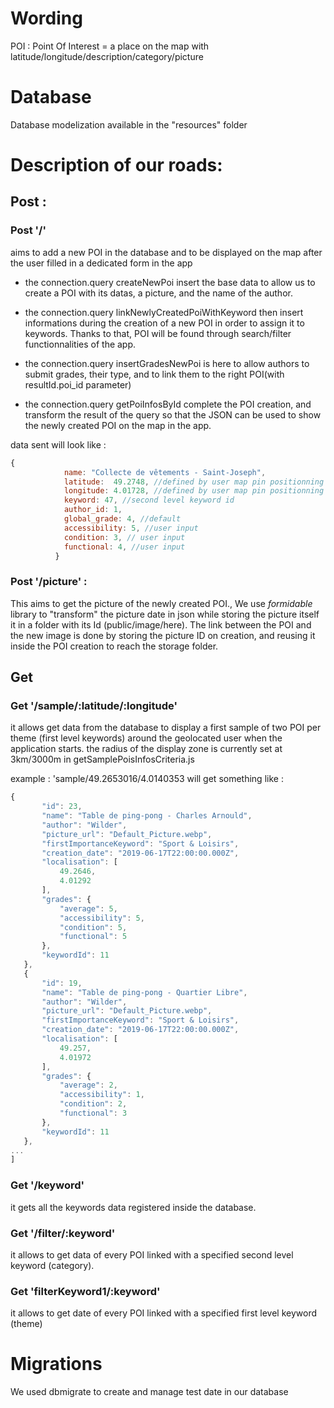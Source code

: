# Wording

POI : Point Of Interest = a place on the map with latitude/longitude/description/category/picture

# Database

Database modelization available in the "resources" folder

# Description of our roads:

## Post : 

### Post '/'
 aims to add a new POI in the database and to be displayed on the map after the user filled in a dedicated form in the app

  - the connection.query createNewPoi insert the base data to allow us to create a POI with its datas, a picture, and the name of the author.

  - the connection.query linkNewlyCreatedPoiWithKeyword then insert informations during the creation of a new POI in order to assign it to keywords. Thanks to that, POI will be found through search/filter functionnalities of the app.

  - the connection.query insertGradesNewPoi is here to allow authors to submit grades, their type, and to link them to the right POI(with resultId.poi_id parameter) 

  - the connection.query  getPoiInfosById complete the POI creation, and transform the result of the query so that the JSON can be used to show the newly created POI on the map in the app.


  data sent will look like :
  ``` javascript
  {
              name: "Collecte de vêtements - Saint-Joseph",
              latitude:  49.2748, //defined by user map pin positionning
              longitude: 4.01728, //defined by user map pin positionning
              keyword: 47, //second level keyword id
              author_id: 1,
              global_grade: 4, //default
              accessibility: 5, //user input
              condition: 3, // user input
              functional: 4, //user input
            }
  ```

### Post '/picture' :

  This aims to get the picture of the newly created POI., 
  We use _formidable_ library to "transform" the picture date in json while storing the picture itself it in a folder with its Id (public/image/here).
  The link between the POI and the new image is done by storing the picture ID on creation, and reusing it inside the POI creation to reach the storage folder.

## Get

### Get '/sample/:latitude/:longitude'
 
 it allows get data from the database to display a first sample of two POI per theme (first level keywords) around the geolocated user when the application starts.
 the radius of the display zone is currently set at 3km/3000m in getSamplePoisInfosCriteria.js

 example : 'sample/49.2653016/4.0140353 will get something like :

 ``` javascript
 {
        "id": 23,
        "name": "Table de ping-pong - Charles Arnould",
        "author": "Wilder",
        "picture_url": "Default_Picture.webp",
        "firstImportanceKeyword": "Sport & Loisirs",
        "creation_date": "2019-06-17T22:00:00.000Z",
        "localisation": [
            49.2646,
            4.01292
        ],
        "grades": {
            "average": 5,
            "accessibility": 5,
            "condition": 5,
            "functional": 5
        },
        "keywordId": 11
    },
    {
        "id": 19,
        "name": "Table de ping-pong - Quartier Libre",
        "author": "Wilder",
        "picture_url": "Default_Picture.webp",
        "firstImportanceKeyword": "Sport & Loisirs",
        "creation_date": "2019-06-17T22:00:00.000Z",
        "localisation": [
            49.257,
            4.01972
        ],
        "grades": {
            "average": 2,
            "accessibility": 1,
            "condition": 2,
            "functional": 3
        },
        "keywordId": 11
    },
...
]
```


### Get '/keyword'

it gets all the keywords data registered inside the database.

### Get '/filter/:keyword'

it allows to get data of every POI linked with a specified second level keyword (category).


### Get 'filterKeyword1/:keyword'

it allows to get date of every POI linked with a specified first level keyword (theme)


# Migrations

We used dbmigrate to create and manage test date in our database

